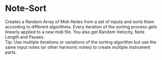 # Note-Sort
Creates a Random Array of Midi-Notes from a set of inputs and sorts them according to different algorithms. Every iteration of the sorting process gets linearly applied to a new midi file. You also get Random Velocity, Note Length and Pauses. <br>
Tip: Use multiple iterations or variations of the sorting algorithm but use the same input notes (or other harmonic notes) to create multiple instrument parts.
